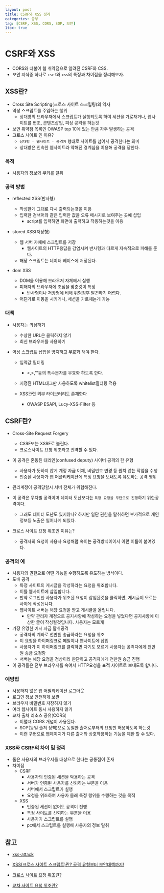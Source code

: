 ```yaml
---
layout: post
title: CSRF와 XSS 정리
categories: 공부
tag: [CSRF, XSS, CORS, SOP, 보안]
1toc: true
---
```


# CSRF와 XSS

- CORS와 더불어 웹 취약점으로 알려진 CSRF와 CSS.
- 보안 지식중 하나로 `csrf`와 `xss`의 특징과 차이점을 정리해보자.

## XSS란?

- Cross Site Scripting(크로스 사이트 스크립팅)의 약자
- 악성 스크립트를 주입하는 행위
  - 상대방의 브라우저에서 스크립트가 실행되도록 하여 세션을 가로채거나, 웹사이트를 변조, 콘텐츠삽입, 피싱 공격을 하는것
- 보안 취약점 목록인 OWASP top 10에 있는 만큼 자주 발생하는 공격
- 크로스 사이트 인 이유?
  - `상대방 - 웹사이트 - 공격자` 형태로 사이트를 넘어서 공격한다는 의미
  - 상대방은 친숙한 웹사이트라 약해진 경계심을 이용해 공격을 당한다.

### 목적

- 사용자의 정보와 쿠키를 탈취

### 공격 방법

- reflected XSS(반사형)

  - 작성한게 그대로 다시 출력되는것을 이용
  - 입력한 검색어와 같은 입력한 값을 오류 메시지로 보여주는 곳에 삽입
    - script를 입력하면 화면에 출력하고 작동하는것을 이용

- stored XSS(저장형)

  - 웹 서버 자체에 스크립트를 저장
    - 웹사이트의 HTTP응답을 감염시켜 반사형과 다르게 지속적으로 피해를 준다.
  - 해당 스크립트는 데이터 베이스에 저장된다.

- dom XSS

  - DOM을 이용해 브라우저 자체에서 실행
  - 피해자의 브라우저에 초점을 맞춘것이 특징
    - 반사형이나 저장형에 비해 위험징후 발견하기 어렵다.
  - 어딘가로 이동을 시키거나, 세션을 가로채는게 가능

### 대책

- 사용자는 의심하기
  - 수상한 URL은 클릭하지 않기
  - 최신 브라우저를 사용하기
- 악성 스크립트 삽입을 방지하고 무효화 해야 한다.

  - 입력값 필터링

    - <,>,'"등의 특수문자를 무효화 하도록 한다.

  - 지정된 HTML태그만 사용하도록 whitelist필터링 적용
  - XSS관련 외부 라이브러리도 존재한다
    - OWASP ESAPI, Lucy-XSS-Filter 등

## CSRF란?

- Cross-Site Request Forgery
  - CSRF또는 XSRF로 불린다.
  - 크로스사이트 요청 위조라고 번역할 수 있다.
- 이 공격은 혼동된 대리인(confused deputy) 사이버 공격의 한 유형

  - 사용자가 뜻하지 않게 계정 자금 이체, 비밀번호 변경 등 원치 않는 작업을 수행
  - 인증된 사용자가 웹 어플리케이션에 특정 요청을 보내도록 유도하는 공격 행위

- 관리계정이 공격당할시 서버 전체가 위험해진다.
- 이 공격은 무차별 공격이며 데이터 도난보다는 `특정 요청을 무단으로 진행`하기 위한공격이다.
  - 그래도 데이터 도난도 있지않나? 하지만 일단 권한을 탈취하면 부가적으로 개인정보등 노출은 일어나게 되있다.
- 크로스 사이트 요청 위조인 이유는?

  - 공격자의 요청이 사용자 요청처럼 속이는 공격방식이어서 이런 이름이 붙여였다.

### 공격의 예

- 사용자의 권한으로 어떤 기능을 수행하도록 유도하는 방식이다.
- 도배 공격
  - 특정 사이트의 게시글을 작성하라는 요청을 위조합니다.
  - 이를 웹사이트에 삽입합니다.
  - 만약 로그인한 사용자가 위조된 요청이 삽입된것을 클릭하면, 게시글이 모르는사이에 작성됩니다.
  - 웹사이트 서버는 해당 요청을 받고 게시글을 올립니다.
    - 만약 관리자 계정으로 공지사항에 작성하는 요청을 넣었다면 공지사항에 이상한 글이 작성될것입니다. 사용자는 모르게
- 가장 유명한 예시 자금 탈취공격
  - 공격자의 계좌로 천만원 송금하라는 요청을 위조
  - 이 요청을 하이퍼링크로 메일이나 웹사이트에 삽입
  - 사용자가 이 하이퍼링크를 클릭하면 자기도 모르게 사용자는 공격자에게 천만원 송금 요청함
  - 서버는 해당 요청을 정상이라 판단하고 공격자에게 천만원 송금 진행
- 이 공격들은 전부 브라우저를 속여서 HTTP요청을 표적 사이트로 보내도록 합니다.

### 예방법

- 사용하지 않은 웹 어필리케이션 로그아웃
- 로그인 정보 안전하게 보관
- 브라우저 비밀번호 저장하지 않기
- 여러 웹사이트 동시 사용하지 않기
- 교차 출처 리소스 공유(CORS)
  - 이럴때 CORS 개념이 사용된다.
  - SOP(동일 출처 정책)으로 동일한 출처로부터의 요청만 허용하도록 하는것
  - 이런 구현으로 웹페이지가 다른 출처와 상호작용하는 기능을 제한 할 수 있다.

### XSS와 CSRF의 차이 및 정리

- 둘은 사용자의 브라우저를 대상으로 한다는 공통점이 존재
- 차이점
  - CSRF
    - 사용자의 인증된 세션을 악용하는 공격
    - 서버가 인증된 사용자를 신뢰하는 부분을 이용
    - 서버에서 스크립트가 실행
    - 요청을 위조하여 사용자 몰래 특정 행위를 수행하는 것을 목적
  - XSS
    - 인증된 세션이 없어도 공격이 진행
    - 특정 사이트를 신뢰하는 부분을 이용
    - 사용자가 스크립트를 실행
    - pc에서 스크립트를 실행해 사용자의 정보 탈취

## 참고

- [xss-attack](https://nordvpn.com/ko/blog/xss-attack/)
- [XSS(크로스 사이트 스크립트)란? 공격 유형부터 보안대책까지!](https://www.skshieldus.com/blog-security/security-trend-idx-06)

- [크로스 사이트 요청 위조란?](https://nordvpn.com/ko/blog/csrf/)
- [교차 사이트 요청 위조란?](https://www.cloudflare.com/ko-kr/learning/security/threats/cross-site-request-forgery/)
